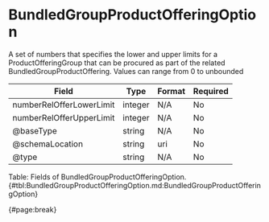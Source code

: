 <!--
    ATTENTION: This file was generated via gradle!
               Do NOT manually edit this file! Any such changes will be overwritten!
-->

# BundledGroupProductOfferingOption

A set of numbers that specifies the lower and upper limits for a ProductOfferingGroup that can be procured as part of the related BundledGroupProductOffering.
Values can range from 0 to unbounded

| Field | Type | Format | Required |
| ------- | ------- | ------- | --- |
| numberRelOfferLowerLimit | integer | N/A | No |
| numberRelOfferUpperLimit | integer | N/A | No |
| @baseType | string | N/A | No |
| @schemaLocation | string | uri | No |
| @type | string | N/A | No |

Table: Fields of BundledGroupProductOfferingOption. {#tbl:BundledGroupProductOfferingOption.md:BundledGroupProductOfferingOption}

{#page:break}
